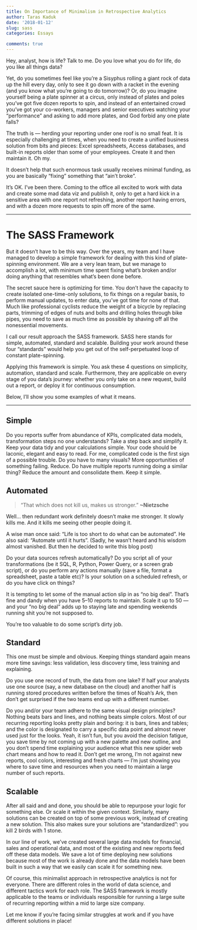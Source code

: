 ```yaml
---
title: On Importance of Minimalism in Retrospective Analytics
author: Taras Kaduk
date: '2018-01-12'
slug: sass
categories: Essays

comments: true
---
```


Hey, analyst, how is life? Talk to me. Do you love what you do for life, do you like all things data?

Yet, do you sometimes feel like you’re a Sisyphus rolling a giant rock of data up the hill every day, only to see it go down with a racket in the evening (and you know what you’re going to do tomorrow)? Or, do you imagine yourself being a plate spinner at a circus, only instead of plates and poles you’ve got five dozen reports to spin, and instead of an entertained crowd you’ve got your co-workers, managers and senior executives watching your “performance” and asking to add more plates, and God forbid any one plate falls?

The truth is — herding your reporting under one roof is no small feat. It is especially challenging at times, when you need to create a unified business solution from bits and pieces: Excel spreadsheets, Access databases, and built-in reports older than some of your employees. Create it and then maintain it. Oh my.

It doesn’t help that such enormous task usually receives minimal funding, as you are basically “fixing” something that “ain’t broke”.

It’s OK. I’ve been there. Coming to the office all excited to work with data and create some mad data viz and publish it, only to get a hard kick in a sensitive area with one report not refreshing, another report having errors, and with a dozen more requests to spin off more of the same.

---

# The SASS Framework

But it doesn’t have to be this way. Over the years, my team and I have managed to develop a simple framework for dealing with this kind of plate-spinning environment. We are a very lean team, but we manage to accomplish a lot, with minimum time spent fixing what’s broken and/or doing anything that resembles what’s been done before.

The secret sauce here is optimizing for time. You don’t have the capacity to create isolated one-time-only solutions, to fix things on a regular basis, to perform manual updates, to enter data, you’ve got time for none of that. Much like professional cyclists reduce the weight of a bicycle by replacing parts, trimming of edges of nuts and bolts and drilling holes through bike pipes, you need to save as much time as possible by shaving off all the nonessential movements.

I call our result approach the SASS framework. SASS here stands for simple, automated, standard and scalable. Building your work around these four “standards” would help you get out of the self-perpetuated loop of constant plate-spinning.

Applying this framework is simple. You ask these 4 questions on simplicity, automation, standard and scale. Furthermore, they are applicable on every stage of you data’s journey: whether you only take on a new request, build out a report, or deploy it for continuous consumption.

Below, I’ll show you some examples of what it means.

---

## Simple

Do you reports suffer from abundance of KPIs, complicated data models, transformation steps no one understands? Take a step back and simplify it. Keep your data tidy and your calculations simple. Your code should be laconic, elegant and easy to read. For me, complicated code is the first sign of a possible trouble. Do you have to many visuals? More opportunities of something failing. Reduce. Do have multiple reports running doing a similar thing? Reduce the amount and consolidate them. Keep it simple.

## Automated

> “That which does not kill us, makes us stronger.” **~Nietzsche**

Well… then redundant work definitely doesn’t make me stronger. It slowly kills me. And it kills me seeing other people doing it.

A wise man once said: “Life is too short to do what can be automated”. He also said: “Automate until it hurts”. (Sadly, he wasn’t heard and his wisdom almost vanished. But then he decided to write this blog post)

Do your data sources refresh automatically? Do you script all of your transformations (be it SQL, R, Python, Power Query, or a screen grab script), or do you perform any actions manually (save a file, format a spreadsheet, paste a table etc)? Is your solution on a scheduled refresh, or do you have click on things?

It is tempting to let some of the manual action slip in as “no big deal”. That’s fine and dandy when you have 5–10 reports to maintain. Scale it up to 50 — and your “no big deal” adds up to staying late and spending weekends running shit you’re not supposed to.

You’re too valuable to do some script’s dirty job.

## Standard

This one must be simple and obvious. Keeping things standard again means more time savings: less validation, less discovery time, less training and explaining.

Do you use one record of truth, the data from one lake? If half your analysts use one source (say, a new database on the cloud) and another half is running stored procedures written before the times of Noah’s Ark, then don’t get surprised if the two teams end up with a different number.

Do you and/or your team adhere to the same visual design principles? Nothing beats bars and lines, and nothing beats simple colors. Most of our recurring reporting looks pretty plain and boring: it is bars, lines and tables; and the color is designated to carry a specific data point and almost never used just for the looks. Yeah, it isn’t fun, but you avoid the decision fatigue, you save time by not coming up with a new palette and new outline, and you don’t spend time explaining your audience what this new spider web chart means and how to read it. Don’t get me wrong, I’m not against new reports, cool colors, interesting and fresh charts — I’m just showing you where to save time and resources when you need to maintain a large number of such reports.

## Scalable

After all said and and done, you should be able to repurpose your logic for something else. Or scale it within the given context. Similarly, many solutions can be created on top of some previous work, instead of creating a new solution. This also makes sure your solutions are “standardized”: you kill 2 birds with 1 stone.

In our line of work, we’ve created several large data models for financial, sales and operational data, and most of the existing and new reports feed off these data models. We save a lot of time deploying new solutions because most of the work is already done and the data models have been built in such a way that we easily can scale it for something new.

Of course, this minimalist approach in retrospective analytics is not for everyone. There are different roles in the world of data science, and different tactics work for each role. The SASS framework is mostly applicable to the teams or individuals responsible for running a large suite of recurring reporting within a mid to large size company.

Let me know if you’re facing similar struggles at work and if you have different solutions in place!
